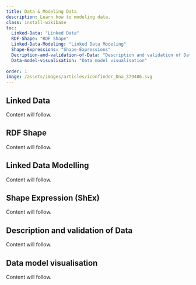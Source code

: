 ```yaml
---
title: Data & Modeling Data
description: Learn how to modeling data.
class: install-wikibase
toc:
  Linked-Data: "Linked Data"
  RDF-Shape: "RDF Shape"
  Linked-Data-Modeling: "Linked Data Modeling"
  Shape-Expressions: "Shape-Expressions"
  Decription-and-validation-of-Data: "Description and validation of Data"
  Data-model-visualisation: "Data model visualisation"
  
order: 1
image: /assets/images/articles/iconfinder_Dna_379486.svg
---
```


## Linked Data

Content will follow.

## RDF Shape

Content will follow.

## Linked Data Modelling

Content will follow.

## Shape Expression (ShEx)

Content will follow.

## Description and validation of Data

Content will follow.

## Data model visualisation

Content will follow.
